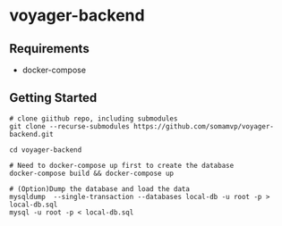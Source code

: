 # voyager-backend

## Requirements

- docker-compose

## Getting Started

```shell
# clone giithub repo, including submodules
git clone --recurse-submodules https://github.com/somamvp/voyager-backend.git

cd voyager-backend

# Need to docker-compose up first to create the database
docker-compose build && docker-compose up

# (Option)Dump the database and load the data
mysqldump  --single-transaction --databases local-db -u root -p > local-db.sql
mysql -u root -p < local-db.sql
```
